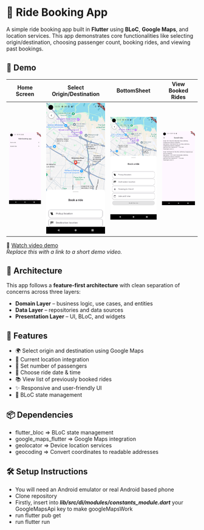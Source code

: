 # 🚗 Ride Booking App

A simple ride booking app built in **Flutter** using **BLoC**, **Google Maps**, and location services. This app demonstrates core functionalities like selecting origin/destination, choosing passenger count, booking rides, and viewing past bookings.

## 📸 Demo

| Home Screen | Select Origin/Destination | BottomSheet | View Booked Rides |
|-------------|---------------------------|--------------------|--------------------|
| ![home](screenshots/home_page.png) | ![select_location](screenshots/map_page1.png) | ![bottom_sheet](screenshots/map_page2.png) | ![booked_rides](screenshots/booked_rides_page.png) |

🎥 [Watch video demo](https://your-video-link-here.com)  
*Replace this with a link to a short demo video.*

## 🧠 Architecture

This app follows a **feature-first architecture** with clean separation of concerns across three layers:
- **Domain Layer** – business logic, use cases, and entities
- **Data Layer** – repositories and data sources
- **Presentation Layer** – UI, BLoC, and widgets

## 🔧 Features

- 🌍 Select origin and destination using Google Maps  
- 📍 Current location integration  
- 👥 Set number of passengers  
- 📅 Choose ride date & time  
- 📚 View list of previously booked rides  
- ✨ Responsive and user-friendly UI  
- 🧱 BLoC state management

## 📦 Dependencies

- flutter_bloc	=> BLoC state management
- google_maps_flutter	=> Google Maps integration
- geolocator	=> Device location services
- geocoding	=> Convert coordinates to readable addresses

## 🛠️ Setup Instructions

- You will need an Android emulator or real Android based phone
- Clone repository 
- Firstly, insert into ***lib/src/di/modules/constants_module.dart*** your GoogleMapsApi key to make googleMapsWork
- run flutter pub get
- run flutter run
